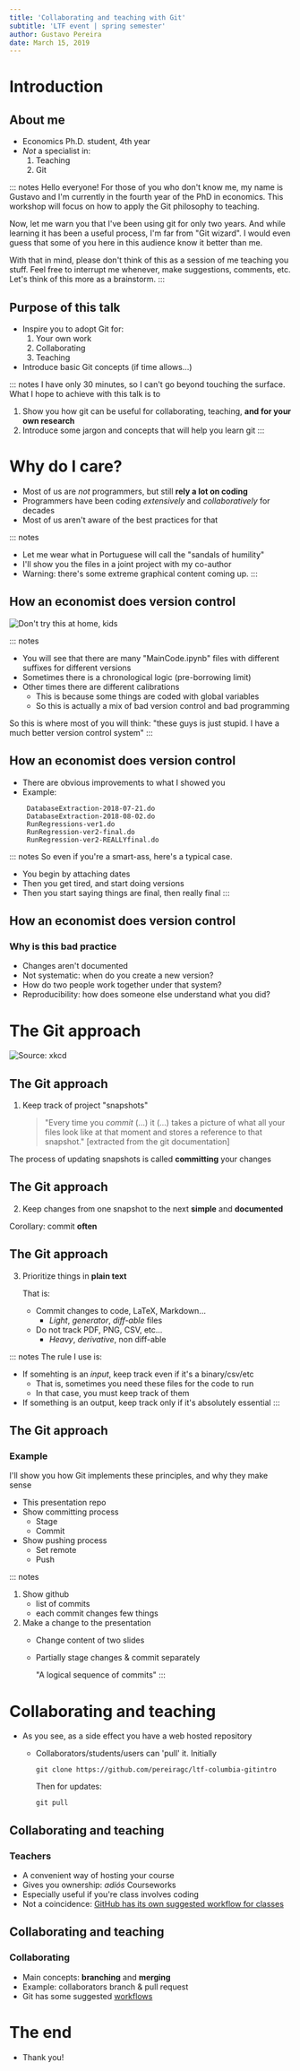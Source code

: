 ```yaml
---
title: 'Collaborating and teaching with Git'
subtitle: 'LTF event | spring semester'
author: Gustavo Pereira
date: March 15, 2019
---
```



# Introduction

## About me
* Economics Ph.D. student, 4th year
* *Not* a specialist in: 
  1. Teaching
  2. Git
  
  
::: notes
Hello everyone! For those of you who don't know me, my name
is Gustavo and I'm currently in the fourth year of the PhD in economics. This
workshop will focus on how to apply the Git philosophy to teaching.

Now, let me warn you that I've been using git for only two years. And while
learning it has been a useful process, I'm far from "Git wizard". I would even
guess that some of you here in this audience know it better than me.

With that in mind, please don't think of this as a session of me teaching you
stuff. Feel free to interrupt me whenever, make suggestions, comments, etc.
Let's think of this more as a brainstorm.
:::
   
## Purpose of this talk
* Inspire you to adopt Git for:
    1. Your own work
    2. Collaborating
    3. Teaching
* Introduce basic Git concepts (if time allows...)

::: notes
I have only 30 minutes, so I can't go beyond touching the surface. What I hope
to achieve with this talk is to 

1. Show you how git can be useful for collaborating, teaching, **and for your own research**
2. Introduce some jargon and concepts that will help you learn git
:::

# Why do I care?
* Most of us are *not* programmers, but still **rely a lot on coding** 
* Programmers have been coding *extensively* and *collaboratively* for decades
* Most of us aren't aware of the best practices for that

::: notes
* Let me wear what in Portuguese will call the "sandals of humility"
* I'll show you the files in a joint project with my co-author
* Warning: there's some extreme graphical content coming up. 
:::

## How an economist does version control
![Don't try this at home, kids](https://github.com/pereiragc/ltf-columbia-gitintro/raw/master/fig/badproject.png)

::: notes
* You will see that there are many "MainCode.ipynb" files with different
  suffixes for different versions
* Sometimes there is a chronological logic (pre-borrowing limit)
* Other times there are different calibrations
   - This is because some things are coded with global variables
   - So this is actually a mix of bad version control and bad programming

So this is where most of you will think: "these guys is just stupid. I have a
much better version control system" 
:::

## How an economist does version control
* There are obvious improvements to what I showed you
* Example: 
  ```
   DatabaseExtraction-2018-07-21.do
   DatabaseExtraction-2018-08-02.do
   RunRegressions-ver1.do
   RunRegression-ver2-final.do
   RunRegression-ver2-REALLYfinal.do
  ```

::: notes
So even if you're a smart-ass, here's a typical case. 
* You begin by attaching dates
* Then you get tired, and start doing versions
* Then you start saying things are final, then really final
:::

## How an economist does version control
### Why is this bad practice
* Changes aren't documented
* Not systematic: when do you create a new version?
* How do two people work together under that system?
* Reproducibility: how does someone else understand what you did?


# The Git approach
![Source: xkcd](https://github.com/pereiragc/ltf-columbia-gitintro/raw/master/fig/git_xkcd.png)

## The Git approach
1. Keep track of project "snapshots"

   > "Every time you *commit* (...) it (...) takes a picture of what all your
   > files look like at that moment and stores a reference to that snapshot."
   [extracted from the git documentation]

The process of updating snapshots is called **committing** your changes

## The Git approach
2. Keep changes from one snapshot to the next **simple** and **documented**

Corollary: commit **often**

<!-- ## The Git approach -->
<!-- 3. Adopt a branching workflow  -->

<!-- There are several approaches for dealing with conflicts. Adopt one of them -->

<!-- [Check the git documentation](https://git-scm.com/book/en/v2/Git-Branching-Branching-Workflows) -->

## The Git approach
3. Prioritize things in **plain text**

   That is: 

   - Commit changes to code, LaTeX, Markdown... 
       + *Light*, *generator*, *diff-able* files
   - Do not track PDF, PNG, CSV, etc... 
       + *Heavy*, *derivative*, non diff-able
   
::: notes
The rule I use is: 

- If somehting is an *input*, keep track even if it's a binary/csv/etc
    * That is, sometimes you need these files for the code to run
    * In that case, you must keep track of them 
- If something is an output, keep track only if it's absolutely essential
:::

## The Git approach

### Example
I'll show you how Git implements these principles, and why they make sense

* This presentation repo
* Show committing process
    - Stage
    - Commit
* Show pushing process
    - Set remote
    - Push

::: notes
1. Show github
    - list of commits
    - each commit changes few things
2. Make a change to the presentation
    - Change content of two slides
    - Partially stage changes & commit separately
    
      "A logical sequence of commits"
:::

# Collaborating and teaching

* As you see, as a side effect you have a web hosted repository
    - Collaborators/students/users can 'pull' it. Initially
    
      ```{shell}
      git clone https://github.com/pereiragc/ltf-columbia-gitintro
      ```
      
      Then for updates: 
      ```{shell}
      git pull
      ```
      
## Collaborating and teaching
### Teachers
* A convenient way of hosting your course
* Gives you ownership: *adiós* Courseworks
* Especially useful if you're class involves coding
* Not a coincidence: [GitHub has its own suggested workflow for classes](https://classroom.github.com)

## Collaborating and teaching
### Collaborating
* Main concepts: **branching** and **merging**
* Example: collaborators branch & pull request 
* Git has some suggested [workflows](https://git-scm.com/book/en/v2/Distributed-Git-Distributed-Workflows#ch05-distributed-git)

# The end
* Thank you! 
